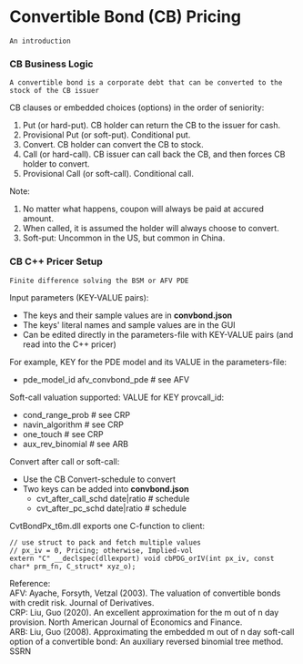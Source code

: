 # Convertible Bond (CB) Pricing
	An introduction
	
### CB Business Logic
	A convertible bond is a corporate debt that can be converted to the stock of the CB issuer

CB clauses or embedded choices (options) in the order of seniority:
1. Put (or hard-put). CB holder can return the CB to the issuer for cash.
2. Provisional Put (or soft-put). Conditional put.
3. Convert. CB holder can convert the CB to stock.
4. Call (or hard-call). CB issuer can call back the CB, and then forces CB holder to convert.
5. Provisional Call (or soft-call). Conditional call.

Note:
1. No matter what happens, coupon will always be paid at accured amount.
2. When called, it is assumed the holder will always choose to convert.
3. Soft-put: Uncommon in the US, but common in China.

### CB C++ Pricer Setup
	Finite difference solving the BSM or AFV PDE

Input parameters (KEY-VALUE pairs):
- The keys and their sample values are in **convbond.json**
- The keys' literal names and sample values are in the GUI
- Can be edited directly in the parameters-file with KEY-VALUE pairs (and read into the C++ pricer)

For example, KEY for the PDE model and its VALUE in the parameters-file:
- pde_model_id	afv_convbond_pde	# see AFV

Soft-call valuation supported: VALUE for KEY provcall_id:
- cond_range_prob	# see CRP
- navin_algorithm	# see CRP
- one_touch			# see CRP
- aux_rev_binomial	# see ARB

Convert after call or soft-call:
- Use the CB Convert-schedule to convert
- Two keys can be added into **convbond.json**
  - cvt_after_call_schd		date|ratio   # schedule
  - cvt_after_pc_schd		date|ratio   # schedule


CvtBondPx_t6m.dll exports one C-function to client:
```
// use struct to pack and fetch multiple values
// px_iv = 0, Pricing; otherwise, Implied-vol
extern "C" __declspec(dllexport) void cbPDG_orIV(int px_iv, const char* prm_fn, C_struct* xyz_o);
```

Reference:\
AFV: Ayache, Forsyth, Vetzal (2003). The valuation of convertible bonds with credit risk. Journal of Derivatives.\
CRP: Liu, Guo (2020). An excellent approximation for the m out of n day provision. North American Journal of Economics and Finance.\
ARB: Liu, Guo (2008). Approximating the embedded m out of n day soft-call option of a convertible bond: An auxiliary reversed binomial tree method. SSRN


